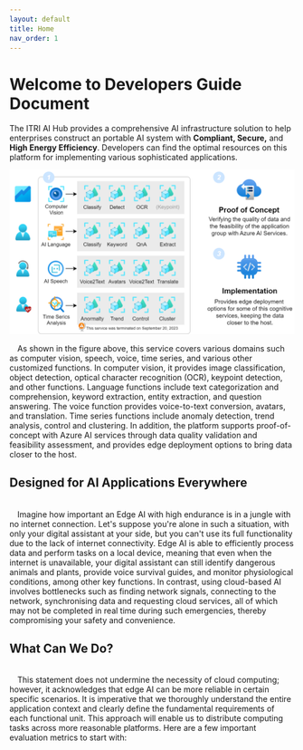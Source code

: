 ```yaml
---
layout: default
title: Home
nav_order: 1
---
```


# Welcome to Developers Guide Document

  The ITRI AI Hub provides a comprehensive AI infrastructure solution to help enterprises construct an portable AI system with **Compliant, Secure,** and **High Energy Efficiency**. Developers can find the optimal resources on this platform for implementing various sophisticated applications. 

<div align="center"><img src="./assets/images/framework.png" width="720"/></div>

  &emsp;As shown in the figure above, this service covers various domains such as computer vision, speech, voice, time series, and various other customized functions. In computer vision, it provides image classification, object detection, optical character recognition (OCR), keypoint detection, and other functions. Language functions include text categorization and comprehension, keyword extraction, entity extraction, and question answering. The voice function provides voice-to-text conversion, avatars, and translation. Time series functions include anomaly detection, trend analysis, control and clustering. In addition, the platform supports proof-of-concept with Azure AI services through data quality validation and feasibility assessment, and provides edge deployment options to bring data closer to the host.

## **Designed for AI Applications Everywhere**

  <br>&emsp;Imagine how important an Edge AI with high endurance is in a jungle with no internet connection. Let's suppose you're alone in such a situation, with only your digital assistant at your side, but you can't use its full functionality due to the lack of internet connectivity. Edge AI is able to efficiently process data and perform tasks on a local device, meaning that even when the internet is unavailable, your digital assistant can still identify dangerous animals and plants, provide voice survival guides, and monitor physiological conditions, among other key functions. In contrast, using cloud-based AI involves bottlenecks such as finding network signals, connecting to the network, synchronising data and requesting cloud services, all of which may not be completed in real time during such emergencies, thereby compromising your safety and convenience.

## **What Can We Do?**

  <br>&emsp;This statement does not undermine the necessity of cloud computing; however, it acknowledges that edge AI can be more reliable in certain specific scenarios. It is imperative that we thoroughly understand the entire application context and clearly define the fundamental requirements of each functional unit. This approach will enable us to distribute computing tasks across more reasonable platforms. Here are a few important evaluation metrics to start with:<br>
